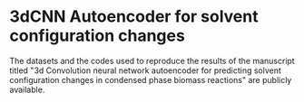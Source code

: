 # 3dCNN Autoencoder for solvent configuration changes
 The datasets and the codes used to reproduce the results of the manuscript titled "3d Convolution neural network autoencoder for predicting solvent configuration changes in condensed phase biomass reactions" are publicly available.
